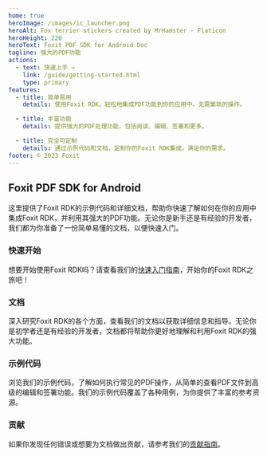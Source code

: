 ```yaml
---
home: true
heroImage: /images/ic_launcher.png
heroAlt: Fox terrier stickers created by MrHamster - Flaticon
heroHeight: 220
heroText: Foxit PDF SDK for Android Doc
tagline: 强大的PDF功能
actions:
  - text: 快速上手 →
    link: /guide/getting-started.html
    type: primary
features:
  - title: 简单易用
    details: 使用Foxit RDK，轻松地集成PDF功能到你的应用中，无需繁琐的操作。

  - title: 丰富功能
    details: 提供强大的PDF处理功能，包括阅读、编辑、签署和更多。

  - title: 完全可定制
    details: 通过示例代码和文档，定制你的Foxit RDK集成，满足你的需求。
footer: © 2023 Foxit
---
```


## Foxit PDF SDK for Android

这里提供了Foxit RDK的示例代码和详细文档，帮助你快速了解如何在你的应用中集成Foxit
RDK，并利用其强大的PDF功能。无论你是新手还是有经验的开发者，我们都为你准备了一份简单易懂的文档，以便快速入门。

### 快速开始

想要开始使用Foxit RDK吗？请查看我们的[快速入门指南](/guide/getting-started.html)，开始你的Foxit RDK之旅吧！

### 文档

深入研究Foxit RDK的各个方面，查看我们的文档以获取详细信息和指导。无论你是初学者还是有经验的开发者，文档都将帮助你更好地理解和利用Foxit
RDK的强大功能。

### 示例代码

浏览我们的示例代码，了解如何执行常见的PDF操作，从简单的查看PDF文件到高级的编辑和签署功能。我们的示例代码覆盖了各种用例，为你提供了丰富的参考资源。

### 贡献

如果你发现任何错误或想要为文档做出贡献，请参考我们的[贡献指南](/contributing.html)。